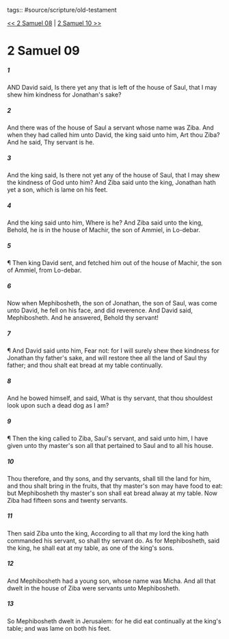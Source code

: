 tags:: #source/scripture/old-testament

[<< 2 Samuel 08](/Old_Testament/10_2_Samuel/2_Samuel_08.md) | [2 Samuel 10 >>](/Old_Testament/10_2_Samuel/2_Samuel_10.md)

# 2 Samuel 09

##### 1

AND David said, Is there yet any that is left of the house of Saul, that I may shew him kindness for Jonathan's sake?

##### 2

And there was of the house of Saul a servant whose name was Ziba. And when they had called him unto David, the king said unto him, Art thou Ziba? And he said, Thy servant is he.

##### 3

And the king said, Is there not yet any of the house of Saul, that I may shew the kindness of God unto him? And Ziba said unto the king, Jonathan hath yet a son, which is lame on his feet.

##### 4

And the king said unto him, Where is he? And Ziba said unto the king, Behold, he is in the house of Machir, the son of Ammiel, in Lo-debar.

##### 5

¶ Then king David sent, and fetched him out of the house of Machir, the son of Ammiel, from Lo-debar.

##### 6

Now when Mephibosheth, the son of Jonathan, the son of Saul, was come unto David, he fell on his face, and did reverence. And David said, Mephibosheth. And he answered, Behold thy servant!

##### 7

¶ And David said unto him, Fear not: for I will surely shew thee kindness for Jonathan thy father's sake, and will restore thee all the land of Saul thy father; and thou shalt eat bread at my table continually.

##### 8

And he bowed himself, and said, What is thy servant, that thou shouldest look upon such a dead dog as I am?

##### 9

¶ Then the king called to Ziba, Saul's servant, and said unto him, I have given unto thy master's son all that pertained to Saul and to all his house.

##### 10

Thou therefore, and thy sons, and thy servants, shall till the land for him, and thou shalt bring in the fruits, that thy master's son may have food to eat: but Mephibosheth thy master's son shall eat bread alway at my table. Now Ziba had fifteen sons and twenty servants.

##### 11

Then said Ziba unto the king, According to all that my lord the king hath commanded his servant, so shall thy servant do. As for Mephibosheth, said the king, he shall eat at my table, as one of the king's sons.

##### 12

And Mephibosheth had a young son, whose name was Micha. And all that dwelt in the house of Ziba were servants unto Mephibosheth.

##### 13

So Mephibosheth dwelt in Jerusalem: for he did eat continually at the king's table; and was lame on both his feet.
